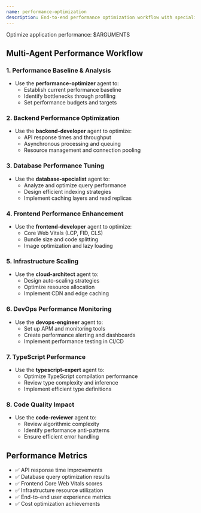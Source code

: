 ```yaml
---
name: performance-optimization
description: End-to-end performance optimization workflow with specialized analysis
---
```


Optimize application performance: $ARGUMENTS

## Multi-Agent Performance Workflow

### 1. Performance Baseline & Analysis
- Use the **performance-optimizer** agent to:
  - Establish current performance baseline
  - Identify bottlenecks through profiling
  - Set performance budgets and targets

### 2. Backend Performance Optimization
- Use the **backend-developer** agent to optimize:
  - API response times and throughput
  - Asynchronous processing and queuing
  - Resource management and connection pooling

### 3. Database Performance Tuning
- Use the **database-specialist** agent to:
  - Analyze and optimize query performance
  - Design efficient indexing strategies
  - Implement caching layers and read replicas

### 4. Frontend Performance Enhancement
- Use the **frontend-developer** agent to optimize:
  - Core Web Vitals (LCP, FID, CLS)
  - Bundle size and code splitting
  - Image optimization and lazy loading

### 5. Infrastructure Scaling
- Use the **cloud-architect** agent to:
  - Design auto-scaling strategies
  - Optimize resource allocation
  - Implement CDN and edge caching

### 6. DevOps Performance Monitoring
- Use the **devops-engineer** agent to:
  - Set up APM and monitoring tools
  - Create performance alerting and dashboards
  - Implement performance testing in CI/CD

### 7. TypeScript Performance
- Use the **typescript-expert** agent to:
  - Optimize TypeScript compilation performance
  - Review type complexity and inference
  - Implement efficient type definitions

### 8. Code Quality Impact
- Use the **code-reviewer** agent to:
  - Review algorithmic complexity
  - Identify performance anti-patterns
  - Ensure efficient error handling

## Performance Metrics
- ✅ API response time improvements
- ✅ Database query optimization results
- ✅ Frontend Core Web Vitals scores
- ✅ Infrastructure resource utilization
- ✅ End-to-end user experience metrics
- ✅ Cost optimization achievements